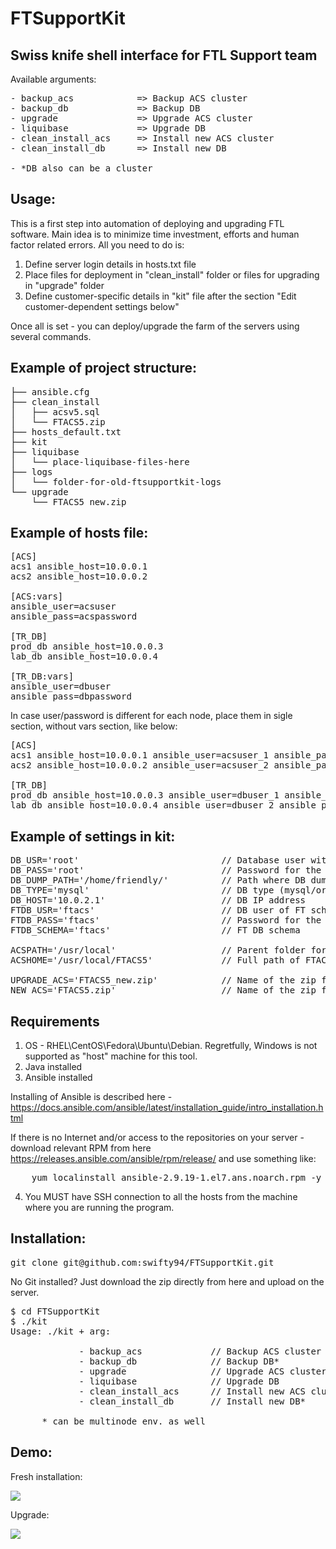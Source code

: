 # FTSupportKit

Swiss knife shell interface for FTL Support team
---
Available arguments:
<pre>
- backup_acs            => Backup ACS cluster
- backup_db             => Backup DB
- upgrade               => Upgrade ACS cluster
- liquibase             => Upgrade DB
- clean_install_acs     => Install new ACS cluster
- clean_install_db      => Install new DB

- *DB also can be a cluster
</pre>

Usage:
--- 
This is a first step into automation of deploying and upgrading FTL software.
Main idea is to minimize time investment, efforts and human factor related errors.
All you need to do is:

1. Define server login details in hosts.txt file
2. Place files for deployment in "clean_install" folder or files for upgrading in "upgrade" folder
3. Define customer-specific details in "kit" file after the section "Edit customer-dependent settings below"

Once all is set - you can deploy/upgrade the farm of the servers using several commands.

Example of project structure:
---
<pre>
├── ansible.cfg
├── clean_install
│   ├── acsv5.sql
│   └── FTACS5.zip
├── hosts_default.txt
├── kit
├── liquibase
│   └── place-liquibase-files-here
├── logs
│   └── folder-for-old-ftsupportkit-logs
└── upgrade
    └── FTACS5_new.zip
</pre>

Example of hosts file:
----
<pre>
[ACS]
acs1 ansible_host=10.0.0.1
acs2 ansible_host=10.0.0.2

[ACS:vars]
ansible_user=acsuser
ansible_pass=acspassword

[TR_DB]
prod_db	ansible_host=10.0.0.3
lab_db ansible_host=10.0.0.4

[TR_DB:vars]
ansible_user=dbuser
ansible_pass=dbpassword
</pre>

In case user/password is different for each node, place them in sigle section, without vars section, like below:

<pre>
[ACS]
acs1 ansible_host=10.0.0.1 ansible_user=acsuser_1 ansible_pass=acspassword_1
acs2 ansible_host=10.0.0.2 ansible_user=acsuser_2 ansible_pass=acspassword_2

[TR_DB]
prod_db	ansible_host=10.0.0.3 ansible_user=dbuser_1 ansible_pass=dbpassword_1
lab_db ansible_host=10.0.0.4 ansible_user=dbuser_2 ansible_pass=dbpassword_2
</pre>

Example of settings in kit:
---
<pre>
DB_USR='root'                           // Database user with DBA permissions
DB_PASS='root'                          // Password for the user above
DB_DUMP_PATH='/home/friendly/'          // Path where DB dump should be stored
DB_TYPE='mysql'                         // DB type (mysql/oracle)
DB_HOST='10.0.2.1'                      // DB IP address
FTDB_USR='ftacs'                        // DB user of FT schema (for Liquibase)
FTDB_PASS='ftacs'                       // Password for the above user
FTDB_SCHEMA='ftacs'                     // FT DB schema

ACSPATH='/usr/local'                    // Parent folder for FTACS5 on ACS node
ACSHOME='/usr/local/FTACS5'             // Full path of FTACS5

UPGRADE_ACS='FTACS5_new.zip'            // Name of the zip for the upgrading of the ACS
NEW_ACS='FTACS5.zip'                    // Name of the zip for fresh installation of the ACS
</pre>

Requirements
---
1. OS - RHEL\CentOS\Fedora\Ubuntu\Debian. Regretfully, Windows is not supported as "host" machine for this tool.
2. Java installed
3. Ansible installed

Installing of Ansible is described here - https://docs.ansible.com/ansible/latest/installation_guide/intro_installation.html

If there is no Internet and/or access to the repositories on your server - download relevant RPM from here https://releases.ansible.com/ansible/rpm/release/
and use something like:

<pre>
    yum localinstall ansible-2.9.19-1.el7.ans.noarch.rpm -y
</pre>

4. You MUST have SSH connection to all the hosts from the machine where you are running the program.

Installation:
---  
<pre>
git clone git@github.com:swifty94/FTSupportKit.git
</pre>
No Git installed? Just download the zip directly from here and upload on the server.

<pre>
$ cd FTSupportKit
$ ./kit 
Usage: ./kit + arg:

             - backup_acs             // Backup ACS cluster
             - backup_db              // Backup DB*
             - upgrade                // Upgrade ACS cluster
             - liquibase              // Upgrade DB
             - clean_install_acs      // Install new ACS cluster
             - clean_install_db       // Install new DB*

      * can be multinode env. as well
</pre>

Demo:
---
Fresh installation:

![](https://raw.githubusercontent.com/swifty94/FTSupportKit/master/media/clean_install.gif)


Upgrade:

![](https://raw.githubusercontent.com/swifty94/FTSupportKit/master/media/upgrade.gif)

